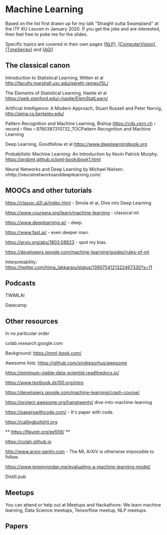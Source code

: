 # Machine Learning

Based on the list first drawn up for my talk "Straight outta Swampland" at the ITF KU Leuven in January 2020. If you get the joke and are interested, then feel free to poke me for the slides.

Specific topics are covered in their own pages [[NLP]], [[ComputerVision]], [[TimeSeries]] and [[AGI]]

##  The classical canon

Introduction to Statistical Learning, Witten et al http://faculty.marshall.usc.edu/gareth-james/ISL/

The Elements of Statistical Learning, Hastie et al https://web.stanford.edu/~hastie/ElemStatLearn/

Artificial Intelligence: A Modern Approach, Stuart Russell and Peter Norvig, http://aima.cs.berkeley.edu/

Pattern Recognition and Machine Learning, Bishop https://cds.cern.ch › record › files › 9780387310732_TOCPattern Recognition and Machine Learning

Deep Learning, Goodfellow et al https://www.deeplearningbook.org

Probabilistic Machine Learning: An Introduction by Kevin Patrick Murphy. https://probml.github.io/pml-book/book1.html

Neural Networks and Deep Learning by Michael Nielsen. nhttp://neuralnetworksanddeeplearning.com/ 

##  MOOCs and other tutorials

https://classic.d2l.ai/index.html - Smola et al, Dive into Deep Learning

https://www.coursera.org/learn/machine-learning - classical ml.

https://www.deeplearning.ai/ - deep.

https://www.fast.ai/ - even deeper man.

https://arxiv.org/abs/1803.08823 - spot my bias.

https://developers.google.com/machine-learning/guides/rules-of-ml

Interpretability: https://twitter.com/hima_lakkaraju/status/1390754121322467330?s=11

##  Podcasts

TWIMLAI 

Datacamp

##  Other resources

In no particular order

colab.research.google.com

Background: https://mml-book.com/

Awesome lists: https://github.com/sindresorhus/awesome

https://minimum-viable-data-scientist.readthedocs.io/

https://www.textbook.ds100.org/intro

https://developers.google.com/machine-learning/crash-course/

https://project-awesome.org/hangtwenty/ dive-into-machine-learning

https://paperswithcode.com/ - It's paper with code.

https://callingbullshit.org

** https://fleuret.org/ee559/ **

https://colah.github.io

http://www.arxiv-sanity.com - The ML ArXiV is otherwise impossible to follow.

https://www.jeremyjordan.me/evaluating-a-machine-learning-model/


Distill.pub

##  Meetups

You can attend or help out at Meetups and Hackathons: We learn machine learning, Data Science meetups, Tensorflow meetup, NLP meetups. 

[//begin]: # "Autogenerated link references for markdown compatibility"
[NLP]: NLP "NLP"
[ComputerVision]: ComputerVision "Computer Vision"
[TimeSeries]: TimeSeries "Time Series"
[AGI]: AGI "AGI"
[//end]: # "Autogenerated link references"

##  Papers
